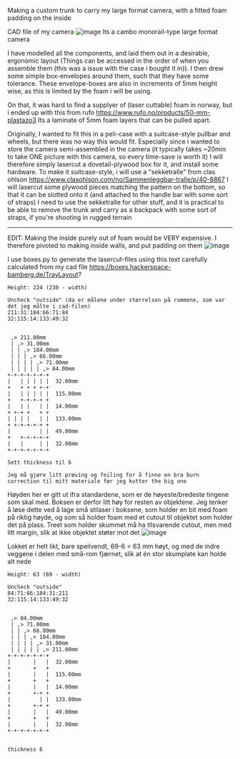 Making a custom trunk to carry my large format camera, with a fitted foam padding on the inside

CAD file of my camera 
![image](https://github.com/user-attachments/assets/add5209d-44c2-4111-9af3-86e1e899c17b)
Its a cambo monorail-type large format camera

I have modelled all the components, and laid them out in a desirable, ergonomic layout (Things can be accessed in the order of when you assemble them (this was a issue with the case i bought it in)).
I then drew some simple box-envelopes around them, such that they have some tolerance. These envelope-boxes are also in increments of 5mm height wise, as this is limited by the foam i will be using.

On that, it was hard to find a supplyer of (laser cuttable) foam in norway, but i ended up with this from rufo
https://www.rufo.no/products/50-mm-plastazo3
Its a laminate of 5mm foam layers that can be pulled apart.

Originally, I wanted to fit this in a peli-case with a suitcase-style pullbar and wheels, but there was no way this would fit. Especially since i wanted to store the camera semi-assembled in the camera (it typically takes ~20min to take ONE picture with this camera, so every time-save is worth it)
I will therefore simply lasercut a dovetail-plywood box for it, and install some hardware.
To make it suitcase-style, i will use a "sekketralle" from clas ohlson
https://www.clasohlson.com/no/Sammenleggbar-tralle/p/40-8867
I will lasercut some plywood pieces matching the pattern on the bottom, so that it can be slotted onto it (and attached to the handle bar with some sort of straps) I need to use the sekketralle for other stuff, and it is practical to be able to remove the trunk and carry as a backpack with some sort of straps, if you're shooting in rugged terrain

----------------------------------------------------------------------------------------------------------------------------------------------------------------------------------------------------------
EDIT: Making the inside purely out of foam would be VERY expensive. I therefore pivoted to making inside walls, and put padding on them 
![image](https://github.com/user-attachments/assets/ac27a6ac-4c31-41f5-b760-39f09100990a)

I use boxes.py to generate the lasercut-files using this text carefully calculated from my cad file
https://boxes.hackerspace-bamberg.de/TrayLayout?

```
Height: 224 (230 - width)

Uncheck "outside" (da er målene under størrelsen på rommene, som var det jeg målte i cad-filen)
211:31:184:66:71:84
32:115:14:133:49:32


 ,> 211.00mm
 | ,> 31.00mm
 | | ,> 184.00mm
 | | | ,> 66.00mm
 | | | | ,> 71.00mm
 | | | | | ,> 84.00mm
+-+-+-+-+-+-+
|   | | | | |  32.00mm
+   + + + +-+
|   | | | | |  115.00mm
+   +-+-+-+ +
|   | |   | |  14.00mm
+ +-+ +   + +
| | | |   | |  133.00mm
+ +-+-+-+-+ +
|         | |  49.00mm
+   +-+-+-+-+
|   |     | |  32.00mm
+-+-+-+-+-+-+

Sett thickness til 6

Jeg må gjøre litt prøving og feiling for å finne en bra burn correction til mitt materiale før jeg kutter the big one
```

Høyden her er gitt ut ifra standardene, som er de høyeste/bredeste tingene som skal med. Boksen er derfor litt høy for resten av objektene. Jeg tenker å løse dette ved å lage små stilaser i boksene, som holder en bit med foam på riktig høyde, og som så holder foam med et cutout til objektet som holder det på plass. Treet som holder skummet må ha tilsvarende cutout, men med litt margin, slik at ikke objektet støter mot det
![image](https://github.com/user-attachments/assets/d92ed9e0-c2b1-4a3e-a579-bf8803b57c5e)



Lokket er helt likt, bare speilvendt, 69-6 = 63 mm høyt, og med de indre veggene i delen med små-rom fjærnet, slik at én stor skumplate kan holde alt nede

```
Height: 63 (69 - width)

Uncheck "outside" 
84:71:66:184:31:211
32:115:14:133:49:32


 ,> 84.00mm
 | ,> 71.00mm
 | | ,> 66.00mm
 | | | ,> 184.00mm
 | | | | ,> 31.00mm
 | | | | | ,> 211.00mm
+-+-+-+-+-+-+
|       |   |  32.00mm
+       +   +
|       |   |  115.00mm
+       +   +
|       |   |  14.00mm
+       +-+ +
|         | |  133.00mm
+       +-+ +
|       |   |  49.00mm
+       +   +
|       |   |  32.00mm
+-+-+-+-+-+-+


thickness 6
```
